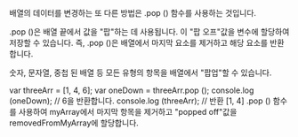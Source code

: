 
배열의 데이터를 변경하는 또 다른 방법은 .pop () 함수를 사용하는 것입니다.

.pop ()은 배열 끝에서 값을 "팝"하는 데 사용됩니다. 이 "팝 오프"값을 변수에 할당하여 저장할 수 있습니다. 즉, .pop ()은 배열에서 마지막 요소를 제거하고 해당 요소를 반환합니다.

숫자, 문자열, 중첩 된 배열 등 모든 유형의 항목을 배열에서 "팝업"할 수 있습니다.

var threeArr = [1, 4, 6];
var oneDown = threeArr.pop ();
console.log (oneDown); // 6을 반환합니다.
console.log (threeArr); // 반환 [1, 4]
.pop () 함수를 사용하여 myArray에서 마지막 항목을 제거하고 "popped off"값을 removedFromMyArray에 할당합니다.